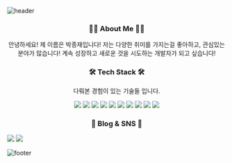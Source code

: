 ![header](https://capsule-render.vercel.app/api?type=egg&color=gradient&height=250&section=header&text=JongJaePark&fontSize=80&animation=fadeIn)


<h3 align="center">🙋‍♂ ️About Me 🙋‍♂️️</h3>
<p align="center">안녕하세요! 제 이름은 박종재입니다! 저는 다양한 취미를 가지는걸 좋아하고, 관심있는 분야가 많습니다! 계속 성장하고 새로운 것을 시도하는 개발자가 되고 싶습니다!</p>

<h3 align="center">🛠 Tech Stack 🛠</h3>

<p align="center">다뤄본 경험이 있는 기술들 입니다.</p>

<p align="center">
<img src="https://img.shields.io/badge/JavaScript-yellow?style=flat-square&logo=JavaScript&logoColor=white"/> <img src="https://img.shields.io/badge/React-blue?style=flat-square&logo=React&logoColor=white"/> <img src="https://img.shields.io/badge/ReactNative-blue?style=flat-square&logo=React&logoColor=white"/> <img src="https://img.shields.io/badge/Java-orange?style=flat-square&logo=Java&logoColor=white"/> <img src="https://img.shields.io/badge/MongoDB-green?style=flat-square&logo=MongoDB&logoColor=white"/> <img src="https://img.shields.io/badge/Node.js-brightgreen?style=flat-square&logo=Node.js&logoColor=white"/> <img src="https://img.shields.io/badge/TypeScript-blue?style=flat-square&logo=TypeScript&logoColor=white"/> <img src="https://img.shields.io/badge/Node.js-brightgreen?style=flat-square&logo=Node.js&logoColor=white"/> <img src="https://img.shields.io/badge/HTML5-orange?style=flat-square&logo=HTML5&logoColor=white"/> <img src="https://img.shields.io/badge/CSS3-blue?style=flat-square&logo=CSS3&logoColor=white"/>
</p>


<h3 align="center">🚗 Blog & SNS 🚗</h3>
<p>
<a href="https://www.instagram.com/ppi_je_je/"><img src="https://img.shields.io/badge/Instagram-red?style=flat-square&logo=Instagram&logoColor=white"/></a>
<a href="https://velog.io/@pjj186"><img src="https://img.shields.io/badge/Velog-brightgreen?style=flat-square&logo=Vimeo&logoColor=white"/></a>
</p>

![footer](https://capsule-render.vercel.app/api?type=egg&color=gradient&height=250&section=footer&fontSize=80&fontAlignY=60)
